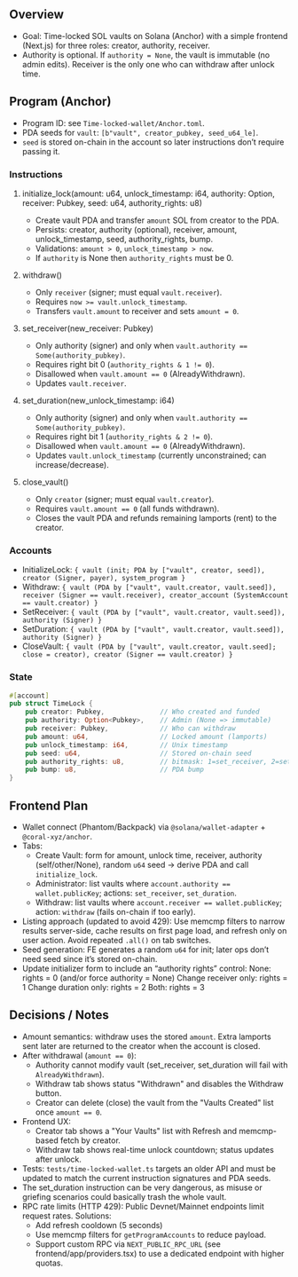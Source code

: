 ## Overview
- Goal: Time-locked SOL vaults on Solana (Anchor) with a simple frontend (Next.js) for three roles: creator, authority, receiver.
- Authority is optional. If `authority = None`, the vault is immutable (no admin edits). Receiver is the only one who can withdraw after unlock time.

## Program (Anchor)
- Program ID: see `Time-locked-wallet/Anchor.toml`.
- PDA seeds for `vault`: `[b"vault", creator_pubkey, seed_u64_le]`.
- `seed` is stored on-chain in the account so later instructions don’t require passing it.

### Instructions
1) initialize_lock(amount: u64, unlock_timestamp: i64, authority: Option<Pubkey>, receiver: Pubkey, seed: u64, authority_rights: u8)
   - Create vault PDA and transfer `amount` SOL from creator to the PDA.
   - Persists: creator, authority (optional), receiver, amount, unlock_timestamp, seed, authority_rights, bump.
   - Validations: `amount > 0`, `unlock_timestamp > now`.
   - If `authority` is None then `authority_rights` must be 0.

2) withdraw()
   - Only `receiver` (signer; must equal `vault.receiver`).
   - Requires `now >= vault.unlock_timestamp`.
   - Transfers `vault.amount` to receiver and sets `amount = 0`.

3) set_receiver(new_receiver: Pubkey)
   - Only authority (signer) and only when `vault.authority == Some(authority_pubkey)`.
   - Requires right bit 0 (`authority_rights & 1 != 0`).
   - Disallowed when `vault.amount == 0` (AlreadyWithdrawn).
   - Updates `vault.receiver`.

4) set_duration(new_unlock_timestamp: i64)
   - Only authority (signer) and only when `vault.authority == Some(authority_pubkey)`.
   - Requires right bit 1 (`authority_rights & 2 != 0`).
   - Disallowed when `vault.amount == 0` (AlreadyWithdrawn).
   - Updates `vault.unlock_timestamp` (currently unconstrained; can increase/decrease).

5) close_vault()
   - Only `creator` (signer; must equal `vault.creator`).
   - Requires `vault.amount == 0` (all funds withdrawn).
   - Closes the vault PDA and refunds remaining lamports (rent) to the creator.

### Accounts
- InitializeLock: `{ vault (init; PDA by ["vault", creator, seed]), creator (Signer, payer), system_program }`
- Withdraw: `{ vault (PDA by ["vault", vault.creator, vault.seed]), receiver (Signer == vault.receiver), creator_account (SystemAccount == vault.creator) }`
- SetReceiver: `{ vault (PDA by ["vault", vault.creator, vault.seed]), authority (Signer) }`
- SetDuration: `{ vault (PDA by ["vault", vault.creator, vault.seed]), authority (Signer) }`
- CloseVault: `{ vault (PDA by ["vault", vault.creator, vault.seed]; close = creator), creator (Signer == vault.creator) }`

### State
```rust
#[account]
pub struct TimeLock {
    pub creator: Pubkey,              // Who created and funded
    pub authority: Option<Pubkey>,    // Admin (None => immutable)
    pub receiver: Pubkey,             // Who can withdraw
    pub amount: u64,                  // Locked amount (lamports)
    pub unlock_timestamp: i64,        // Unix timestamp
    pub seed: u64,                    // Stored on-chain seed
    pub authority_rights: u8,         // bitmask: 1=set_receiver, 2=set_duration
    pub bump: u8,                     // PDA bump
}
```

## Frontend Plan
- Wallet connect (Phantom/Backpack) via `@solana/wallet-adapter` + `@coral-xyz/anchor`.
- Tabs:
  - Create Vault: form for amount, unlock time, receiver, authority (self/other/None), random `u64` seed → derive PDA and call `initialize_lock`.
  - Administrator: list vaults where `account.authority == wallet.publicKey`; actions: `set_receiver`, `set_duration`.
  - Withdraw: list vaults where `account.receiver == wallet.publicKey`; action: `withdraw` (fails on-chain if too early).
- Listing approach (updated to avoid 429): Use memcmp filters to narrow results server-side, cache results on first page load, and refresh only on user action. Avoid repeated `.all()` on tab switches.
- Seed generation: FE generates a random `u64` for init; later ops don’t need seed since it’s stored on-chain.
- Update initializer form to include an “authority rights” control:
None: rights = 0 (and/or force authority = None)
Change receiver only: rights = 1
Change duration only: rights = 2
Both: rights = 3
## Decisions / Notes
- Amount semantics: withdraw uses the stored `amount`. Extra lamports sent later are returned to the creator when the account is closed.
- After withdrawal (`amount == 0`):
  - Authority cannot modify vault (set_receiver, set_duration will fail with `AlreadyWithdrawn`).
  - Withdraw tab shows status "Withdrawn" and disables the Withdraw button.
  - Creator can delete (close) the vault from the "Vaults Created" list once `amount == 0`.
- Frontend UX:
  - Creator tab shows a "Your Vaults" list with Refresh and memcmp-based fetch by creator.
  - Withdraw tab shows real-time unlock countdown; status updates after unlock.
- Tests: `tests/time-locked-wallet.ts` targets an older API and must be updated to match the current instruction signatures and PDA seeds.
- The set_duration instruction can be very dangerous, as misuse or griefing scenarios could basically trash the whole vault.
- RPC rate limits (HTTP 429): Public Devnet/Mainnet endpoints limit request rates. Solutions:
  - Add refresh cooldown (5 seconds)
  - Use memcmp filters for `getProgramAccounts` to reduce payload.
  - Support custom RPC via `NEXT_PUBLIC_RPC_URL` (see frontend/app/providers.tsx) to use a dedicated endpoint with higher quotas.
